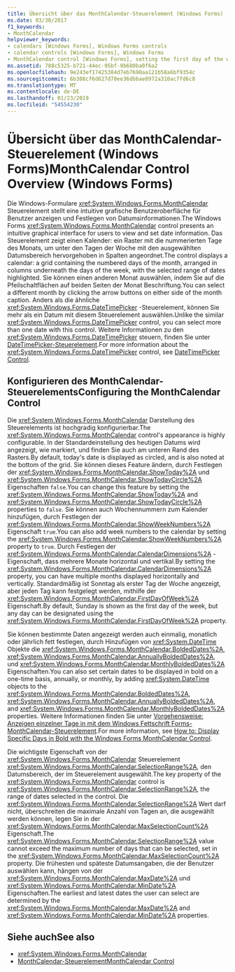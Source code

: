```yaml
---
title: Übersicht über das MonthCalendar-Steuerelement (Windows Forms)
ms.date: 03/30/2017
f1_keywords:
- MonthCalendar
helpviewer_keywords:
- calendars [Windows Forms], Windows Forms controls
- calendar controls [Windows Forms], Windows Forms
- MonthCalendar control [Windows Forms], setting the first day of the week
ms.assetid: 788c5325-b721-44ec-95bf-9b680ba0f6a2
ms.openlocfilehash: 9e243ef17425384d7eb7690aa121b58a6bf9354c
ms.sourcegitcommit: 6b308cf6d627d78ee36dbbae8972a310ac7fd6c8
ms.translationtype: MT
ms.contentlocale: de-DE
ms.lasthandoff: 01/23/2019
ms.locfileid: "54554230"
---
```

# <a name="monthcalendar-control-overview-windows-forms"></a><span data-ttu-id="5ec77-102">Übersicht über das MonthCalendar-Steuerelement (Windows Forms)</span><span class="sxs-lookup"><span data-stu-id="5ec77-102">MonthCalendar Control Overview (Windows Forms)</span></span>
<span data-ttu-id="5ec77-103">Die Windows-Formulare <xref:System.Windows.Forms.MonthCalendar> Steuerelement stellt eine intuitive grafische Benutzeroberfläche für Benutzer anzeigen und Festlegen von Datumsinformationen.</span><span class="sxs-lookup"><span data-stu-id="5ec77-103">The Windows Forms <xref:System.Windows.Forms.MonthCalendar> control presents an intuitive graphical interface for users to view and set date information.</span></span> <span data-ttu-id="5ec77-104">Das Steuerelement zeigt einen Kalender: ein Raster mit die nummerierten Tage des Monats, um unter den Tagen der Woche mit den ausgewählten Datumsbereich hervorgehoben in Spalten angeordnet.</span><span class="sxs-lookup"><span data-stu-id="5ec77-104">The control displays a calendar: a grid containing the numbered days of the month, arranged in columns underneath the days of the week, with the selected range of dates highlighted.</span></span> <span data-ttu-id="5ec77-105">Sie können einen anderen Monat auswählen, indem Sie auf die Pfeilschaltflächen auf beiden Seiten der Monat Beschriftung.</span><span class="sxs-lookup"><span data-stu-id="5ec77-105">You can select a different month by clicking the arrow buttons on either side of the month caption.</span></span> <span data-ttu-id="5ec77-106">Anders als die ähnliche <xref:System.Windows.Forms.DateTimePicker> -Steuerelement, können Sie mehr als ein Datum mit diesem Steuerelement auswählen.</span><span class="sxs-lookup"><span data-stu-id="5ec77-106">Unlike the similar <xref:System.Windows.Forms.DateTimePicker> control, you can select more than one date with this control.</span></span> <span data-ttu-id="5ec77-107">Weitere Informationen zu den <xref:System.Windows.Forms.DateTimePicker> steuern, finden Sie unter [DateTimePicker-Steuerelement](../../../../docs/framework/winforms/controls/datetimepicker-control-windows-forms.md).</span><span class="sxs-lookup"><span data-stu-id="5ec77-107">For more information about the <xref:System.Windows.Forms.DateTimePicker> control, see [DateTimePicker Control](../../../../docs/framework/winforms/controls/datetimepicker-control-windows-forms.md).</span></span>  
  
## <a name="configuring-the-monthcalendar-control"></a><span data-ttu-id="5ec77-108">Konfigurieren des MonthCalendar-Steuerelements</span><span class="sxs-lookup"><span data-stu-id="5ec77-108">Configuring the MonthCalendar Control</span></span>  
 <span data-ttu-id="5ec77-109">Die <xref:System.Windows.Forms.MonthCalendar> Darstellung des Steuerelements ist hochgradig konfigurierbar.</span><span class="sxs-lookup"><span data-stu-id="5ec77-109">The <xref:System.Windows.Forms.MonthCalendar> control's appearance is highly configurable.</span></span> <span data-ttu-id="5ec77-110">In der Standardeinstellung des heutigen Datums wird angezeigt, wie markiert, und finden Sie auch am unteren Rand des Rasters.</span><span class="sxs-lookup"><span data-stu-id="5ec77-110">By default, today's date is displayed as circled, and is also noted at the bottom of the grid.</span></span> <span data-ttu-id="5ec77-111">Sie können dieses Feature ändern, durch Festlegen der <xref:System.Windows.Forms.MonthCalendar.ShowToday%2A> und <xref:System.Windows.Forms.MonthCalendar.ShowTodayCircle%2A> Eigenschaften `false`.</span><span class="sxs-lookup"><span data-stu-id="5ec77-111">You can change this feature by setting the <xref:System.Windows.Forms.MonthCalendar.ShowToday%2A> and <xref:System.Windows.Forms.MonthCalendar.ShowTodayCircle%2A> properties to `false`.</span></span> <span data-ttu-id="5ec77-112">Sie können auch Wochennummern zum Kalender hinzufügen, durch Festlegen der <xref:System.Windows.Forms.MonthCalendar.ShowWeekNumbers%2A> Eigenschaft `true`.</span><span class="sxs-lookup"><span data-stu-id="5ec77-112">You can also add week numbers to the calendar by setting the <xref:System.Windows.Forms.MonthCalendar.ShowWeekNumbers%2A> property to `true`.</span></span> <span data-ttu-id="5ec77-113">Durch Festlegen der <xref:System.Windows.Forms.MonthCalendar.CalendarDimensions%2A> -Eigenschaft, dass mehrere Monate horizontal und vertikal.</span><span class="sxs-lookup"><span data-stu-id="5ec77-113">By setting the <xref:System.Windows.Forms.MonthCalendar.CalendarDimensions%2A> property, you can have multiple months displayed horizontally and vertically.</span></span> <span data-ttu-id="5ec77-114">Standardmäßig ist Sonntag als erster Tag der Woche angezeigt, aber jeden Tag kann festgelegt werden, mithilfe der <xref:System.Windows.Forms.MonthCalendar.FirstDayOfWeek%2A> Eigenschaft.</span><span class="sxs-lookup"><span data-stu-id="5ec77-114">By default, Sunday is shown as the first day of the week, but any day can be designated using the <xref:System.Windows.Forms.MonthCalendar.FirstDayOfWeek%2A> property.</span></span>  
  
 <span data-ttu-id="5ec77-115">Sie können bestimmte Daten angezeigt werden auch einmalig, monatlich oder jährlich fett festlegen, durch Hinzufügen von <xref:System.DateTime> Objekte die <xref:System.Windows.Forms.MonthCalendar.BoldedDates%2A>, <xref:System.Windows.Forms.MonthCalendar.AnnuallyBoldedDates%2A>, und <xref:System.Windows.Forms.MonthCalendar.MonthlyBoldedDates%2A> Eigenschaften.</span><span class="sxs-lookup"><span data-stu-id="5ec77-115">You can also set certain dates to be displayed in bold on a one-time basis, annually, or monthly, by adding <xref:System.DateTime> objects to the <xref:System.Windows.Forms.MonthCalendar.BoldedDates%2A>, <xref:System.Windows.Forms.MonthCalendar.AnnuallyBoldedDates%2A>, and <xref:System.Windows.Forms.MonthCalendar.MonthlyBoldedDates%2A> properties.</span></span> <span data-ttu-id="5ec77-116">Weitere Informationen finden Sie unter [Vorgehensweise: Anzeigen einzelner Tage in mit dem Windows Fettschrift Forms-MonthCalendar-Steuerelement](../../../../docs/framework/winforms/controls/display-specific-days-in-bold-with-wf-monthcalendar-control.md).</span><span class="sxs-lookup"><span data-stu-id="5ec77-116">For more information, see [How to: Display Specific Days in Bold with the Windows Forms MonthCalendar Control](../../../../docs/framework/winforms/controls/display-specific-days-in-bold-with-wf-monthcalendar-control.md).</span></span>  
  
 <span data-ttu-id="5ec77-117">Die wichtigste Eigenschaft von der <xref:System.Windows.Forms.MonthCalendar> Steuerelement <xref:System.Windows.Forms.MonthCalendar.SelectionRange%2A>, den Datumsbereich, der im Steuerelement ausgewählt.</span><span class="sxs-lookup"><span data-stu-id="5ec77-117">The key property of the <xref:System.Windows.Forms.MonthCalendar> control is <xref:System.Windows.Forms.MonthCalendar.SelectionRange%2A>, the range of dates selected in the control.</span></span> <span data-ttu-id="5ec77-118">Die <xref:System.Windows.Forms.MonthCalendar.SelectionRange%2A> Wert darf nicht, überschreiten die maximale Anzahl von Tagen an, die ausgewählt werden können, legen Sie in der <xref:System.Windows.Forms.MonthCalendar.MaxSelectionCount%2A> Eigenschaft.</span><span class="sxs-lookup"><span data-stu-id="5ec77-118">The <xref:System.Windows.Forms.MonthCalendar.SelectionRange%2A> value cannot exceed the maximum number of days that can be selected, set in the <xref:System.Windows.Forms.MonthCalendar.MaxSelectionCount%2A> property.</span></span> <span data-ttu-id="5ec77-119">Die frühesten und späteste Datumsangaben, die der Benutzer auswählen kann, hängen von der <xref:System.Windows.Forms.MonthCalendar.MaxDate%2A> und <xref:System.Windows.Forms.MonthCalendar.MinDate%2A> Eigenschaften.</span><span class="sxs-lookup"><span data-stu-id="5ec77-119">The earliest and latest dates the user can select are determined by the <xref:System.Windows.Forms.MonthCalendar.MaxDate%2A> and <xref:System.Windows.Forms.MonthCalendar.MinDate%2A> properties.</span></span>  
  
## <a name="see-also"></a><span data-ttu-id="5ec77-120">Siehe auch</span><span class="sxs-lookup"><span data-stu-id="5ec77-120">See also</span></span>
- <xref:System.Windows.Forms.MonthCalendar>
- [<span data-ttu-id="5ec77-121">MonthCalendar-Steuerelement</span><span class="sxs-lookup"><span data-stu-id="5ec77-121">MonthCalendar Control</span></span>](../../../../docs/framework/winforms/controls/monthcalendar-control-windows-forms.md)
